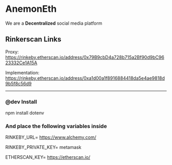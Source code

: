 # AnemonEth
We are a **Decentralized** social media platform

## Rinkerscan Links
Proxy: https://rinkeby.etherscan.io/address/0x79B9cbD4a728b715a2Bf90d9bC9623332Ce1A15A   

Implementation: https://rinkeby.etherscan.io/address/0xa1d00a1f8916884418da5e4ae9818d9b5f8c56d9
 
 ------------------
### @dev Install
npm install dotenv

### And place the following variables inside

RINKEBY_URL= https://www.alchemy.com/       

RINKEBY_PRIVATE_KEY= metamask     

ETHERSCAN_KEY= https://etherscan.io/      
